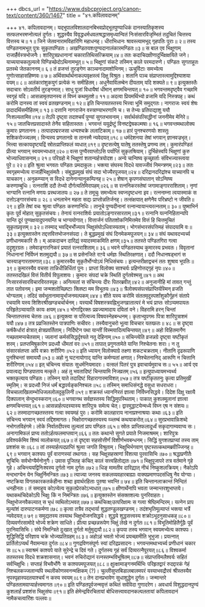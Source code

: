 +++
dbcs_url = "https://www.dsbcproject.org/canon-text/content/360/1467"
title = "४१.कपिलावदानम्"

+++
४१. कपिलावदानम्।
यद्भूपालविशालदानबिभवप्रोद्भूतपुण्याधिकं 
दानस्यातिकृशस्य सत्फलभरमप्नोत्यलं दुर्गतः। 
शुद्धस्यैव विवृद्धधर्मधवलश्रद्धासमृध्यान्वितं 
निःसंसारविजृम्भितं तदुचितं चित्तस्य वित्तस्य च॥ १॥
जिने जेतवनारामविहारिणि महाधनह्। 
धीराभिधानः श्रावस्त्यामभूद् गृहपतिः पुराः॥ २॥
तस्य पण्डितनामभूत् पुत्रः सुकृतपण्डितः। 
अखण्डितयशःपुण्यदानालंकारमण्डितः॥३॥
स बाल एव भिक्षूणाम् राजार्हैर्वस्त्रभोजनैः। 
शारिपुत्रप्रधानानां चकारातिथिसत्क्रियाम्॥४॥
ततः कदाचिदक्षीणादुर्भिक्षक्षयिते जने। 
याच्ययाचकतुल्यत्वे पिण्डिच्छेदोऽथिनामभूत्॥ ५॥
भिक्षूणां संकटे तस्मिन् काले परमदारुणे। 
पण्डितः सुगताहूतः प्रतस्थे जेतकाननम्॥ ६॥
तं व्रजन्तं तुरङ्गेण काञ्चनादामशोभिनम्। 
ऊचुर्विटाः समभ्येत्य गुणोत्साहासहिष्णवः॥ ७॥
अर्थिसार्थार्थनाकल्पवृक्षस्त्वं दिक्षु विश्रुतः। 
शतानि पञ्च संप्राप्तास्त्वामुद्दिश्याशया वयम्॥ ८॥
अलंकारांशुकयुगं प्रत्येकं नः समीहितम्। 
अधुनैवाविलम्बेन दीयताम् यदि शक्यते॥ ९॥
इत्युक्तस्तैः सदाचारः सोऽवतीर्य तुरङ्गमात्। 
साधु पूजां विधायैषां धीमान् क्षणमचिन्तयत्॥ १०॥
भगवन्तमदृष्ट्वैव गच्छामि स्वगृहं यदि। 
आसन्नामृतपानस्य तं विघ्नं कथमुतशे॥ ११॥
अदत्वा प्रियमर्थिभ्यो व्रजामि यदि निस्त्रपह्। 
कथं करोमि दानस्य तां स्वयं व्रतखण्डनाम्॥ १२॥
इति चिन्तयतस्तस्य भित्त्वा भूमिं समुद्गतः। 
नागराजः स्वयं शेषः प्रादादर्थिसमीहितम्॥ १३॥
दत्तानि नागराजेन वस्त्राण्याभरणानि च। 
स तेभ्यः प्रतिपाद्याशु ययौ निःशल्यतामिव॥१४॥
तेऽपि दृष्ट्वा तदाश्चर्यं पुण्यां सुगतभावनाम्। 
सर्वार्थसंपत्सिद्धीनां जननीमेव मेनिरे॥ १५॥
जातचित्तप्रसादास्ते तेनैव सहितास्ततः। 
भगवन्तं ययुर्द्रष्टुं विनष्टद्वेषकल्मषाः॥ १६॥
भगवन्तमथालोक्य कुमारः प्रणताननः। 
तत्पादपद्मरजसा धन्यश्चक्रे ललाटिकाम्॥ १७॥
हारं पुनश्चरणयोः शास्तुः शशिकरोज्ज्वलम्। 
विन्यस्य प्रणतानग्रे स तानस्मै न्यवेदयत्॥१८॥
धर्मदेशनया तेषां भगवान् ज्ञानवज्रभृत्। 
भित्त्वा सत्कायदृष्ट्यद्रिं स्रोतःप्राप्तिफलं व्यधात्॥१९॥
दृष्टसत्येषु यातेषु ततस्तेषु प्रणम्य तम्। 
कुमारंपण्डितं  प्रीत्या भगवान् स्वयमभ्यधात्॥२०॥
वत्स पुण्यैरवाप्तोऽसि पर्याप्तिं सुकृतश्रियाम्। 
दुर्भिक्षेस्वपि भिक्षूणां कुरु भोज्याधिवासनाम्॥ २१॥
परिग्रहो मे भिक्षूणां शतान्यर्हत्रयोदश। 
अन्ये चान्विष्य कृच्छ्रार्ताः संविभज्यास्त्वया पुरे॥ २२॥
इति श्रुत्वा भगवतः पण्डितः प्रमदाकुलः। 
भक्त्या संघस्य विदधे यावज्जीवं निमन्त्रणम्॥२३॥
ततः स्वगृहमभ्येत्य राजार्हैभिक्षुसंमतैः। 
संबुद्धप्रमुखं संघं सदा भोज्यैरपूजयत्॥२४॥
दरिद्रानदरिद्रांश्च याच्यानपि च याचकान्। 
अनुकम्प्यान् स विदधे दानेनान्यानुकम्पिनह्॥ २५॥
शेषान् कृपणसंघातान् सोऽन्विष्य करुणाम्बुधिः। 
रत्नराशिं ददौ तेभ्यो दौर्गत्यतिमिरापहम्॥२६॥
स रत्ननिकरस्तेषां जगामाङ्गारराशिताम्।
नृणां भाग्यानि रत्नानि मणयः प्रस्थजातयः॥ २७॥
ते तमूचुः समभ्येत्य स्वप्नदृष्टधना इव। 
रत्ननाम्ना त्वयास्माकं स दत्तोऽङ्गारसंचयः॥ २८॥
धनलाभेन महता सद्यः प्राप्तोन्नतिर्जनह्। 
तत्संक्षयात्  क्षणेनैव परिभ्रष्टो न जीवति॥ २९॥
इति तेषां वचः श्रुत्वा पण्डितः करुणानिधिः। 
तानूचे पुण्यदीनानां रत्नान्यायान्त्यरत्नताम्॥ ३०॥
युष्माभिर्न कृतः पूर्वं मोहात् सुकृतसंचयः। 
तेनायं रत्नराशिर्वः प्रयातोऽङ्गारसारताम्॥३१॥
रत्नानि यत्ननिहितान्यपि यान्ति दूरं 
पुण्यक्षयादुपनयन्ति च भाग्ययोगात्। 
वित्तार्जनं पतितशोकनिमित्तमेव 
वित्तं हि चित्तमुचितं सुकृतप्रवृत्तम्॥ ३२॥
तस्माद् भवद्भिर्भोज्याय भिक्षुसंघोऽधिवास्यताम्। 
भोगसंभारसंपत्तिमहं संपादयामि वः॥ ३३॥
इत्युक्तास्तेन तद्दत्तवित्तभोजनसंपदा। 
ते बुद्धप्रमुखं संघं दिनमेकमपूजयन्॥ ३४॥
संघं यथावदभ्यर्च्य प्रणीधानमकारि तैः। 
म् आकदाचन दारिद्य्रं स्यादस्माकमिति क्षणम्॥३५॥
ततस्ते पण्डितगिरा गत्वा ददॄशुरग्रतः। 
तमेवाङ्गारनिकरं प्रयातं रत्नराशिताम्॥ ३६॥
भवने पण्डितस्याथ कुमारस्य प्रभवतः। 
विवृतानां निधानानां निर्विघ्नं शतमुद्ययौ॥ ३७॥
स प्रसेनजिते राग़्ये धर्मज्ञः स्थितिरक्षणात्। 
ददौ निधानषड्भागं स चास्याङ्गारतामगात्॥३८॥
कुमारस्यैव सुकृतैर्भोग्योऽयं निधिसंचयः। 
इत्यन्तरीक्षाद्वचनं ततः शुश्राव भूपतिः॥ ३९॥
कुमारस्यैव वचसा तान्निधीन्निर्धितां पुनः। 
प्राप्तां विलोक्य साश्चर्यः प्रहिणोत्तद्गृहं नृपः॥४०॥
ततस्तदखिलं वित्तं वितीर्य विपुलाशयः। 
कुमारः संपदां चक्रे स्थितिं दुर्गतवेश्मसु॥४१॥
अथ निःसारसंसारविचारविरतस्पृहः। 
अनित्यतां स संचिन्त्यः दीरः पितरब्रवीत्॥४२॥
अनुजानीहि मां तावत् गन्तुं तात पतोवनम्। 
इमा जन्मशतोच्छिष्टाः क्लिष्टा मम विभूतयः॥४३॥
त्रैलोक्यसंपत्संप्राप्तिर्यस्मिन् व्रजति भोग्यताम्। 
तदिदं सर्वभूतानामायुर्भाजनमल्पकम्॥४४॥
शीते यस्य करोमि संततमृदुस्पर्शांशुकौर्गूहनं 
संतापे रचयामि यस्य शिशिरश्रीखण्डचर्चार्चनम्। 
यस्यार्थे विषशस्त्रवह्निभुजगव्रातात्परं मे भयं 
प्राप्तः सोऽप्यमपायतः परिहृतेऽप्यायाति कायः क्षयम्॥४५॥
भोगाद्विरक्तः प्रव्रज्यामादाय दयितां वने। 
विहरामि हरन्  चिन्तां चिन्तातप्तस्य चेतसः॥४६॥
इत्युक्त्वा स परित्यज्य विषयस्नेहबन्धनम्। 
कृताभ्युपगमः पित्रा शारिपुत्राशमं ययौ॥४७॥
तत्र प्रव्रजितस्तेन पात्रपाणिः सचीवरः। 
तस्यैवानुचरो भूत्वा विचचार यतव्फ़तः॥ ४८॥
स दृष्ट्वा कर्षकैर्धारां क्षेत्रात् क्षेत्रप्रवर्तिताम्। 
निर्दिष्टेन पथा यान्तीं विस्मयादित्यचिन्तयत्॥४९॥
अहो विहितमार्गेण गच्छतामप्यचेतसाम्।
जलानां कर्मसंसिद्धर्दृश्यते नतु देहिनाम्॥५०॥
संचिन्त्येति  व्रजन्नग्रे दृष्ट्वा यष्टीकृतं शरम्। 
प्रतप्तमिषुकारेण प्रदध्यौ धीमतां वरः॥५१॥
तापात् प्रगुणतामेते यान्ति निश्चेतनाः शराः। 
न तु संसारसंतप्ता अपि वक्राः शरीरिणः॥५२॥
इति ध्यायन् विलोक्याग्रे तक्ष्णा शकटचक्रताम्। 
नीतानि दृढरूपाणि पुनश्चिन्तां समाययौ॥५३॥
अहो नु घटनायोगाद् यान्ति कर्मण्यतां क्षणात्। 
निश्चेतनानिद् आरूणि न चित्तानि शरीरिणाम्॥५४॥
इत् चंचिन्त्य संयातः सुधर्मनियमादरः। 
वत्सलं पितरं पुत्र इवाचार्यमुवाच सः॥ ५५॥
आर्य एव प्रयात्वद्य पिण्डपाताय मत्कृते। 
अहं तु भवतादिष्टं चिन्तयामि निजव्रतम्॥५६॥
इत्युपाध्यायमभ्यर्थ्य भक्तकृत्याय पण्डितः। 
तस्मिन् याते तदादिष्टं विहारागारमाविशत्॥५७॥
तत्र यष्टीकृततनुः कृत्वा प्रतिमुखीं स्मृतिम्। 
स प्रदध्यौ निजं धर्मं बद्धपर्यङ्कनिश्चलः॥५८॥
तस्मिन् समाधिसंनद्धे वसुधा सधराधरा। 
विचचालाखिलाम्भोधिजललोलदुकूलिनी॥५९॥
शक्रस्तं ध्याननिरतं ज्ञात्वा निर्विघ्नसिद्धये। 
दिदेश दिक्षु रक्षायै दिक्पालान् सेन्दुभास्करान्॥६०॥
भगवानथ सर्वज्ञस्तस्य सिद्धिमुपस्थिताम्। 
पाकात् कुशलमूलानां ज्ञात्वा क्षणमचिन्तयत्॥६१॥
आसन्नार्हत्पदस्यास्य शारिपुत्रः समेत्य चेत्। 
द्वारमुद्धाटयेन्मध्ये विघ्न एष न संशयः॥ ६२॥
तस्मादागच्छतस्तस्य गत्वा स्वयमहं पुरः। 
करोमि कालहाराय नानाप्रश्नाश्रयाः कथाः॥६३॥
इति संचिन्त्य भगवान् स्वयं तद्दिशमागतः। 
भिक्षोरागच्छतस्यस्य व्ज्लम्बं कथयाकरोत्॥६४॥
सुरप्रभावान्निःशब्दे नभोगतविहंगमे। 
लोके निर्वातदीपस्य तुल्यतां प्राप पण्डितः॥६५॥
स्रोतः प्राप्तिफलादूर्ध्वं सकृदागाम्यवाप्य सः। 
अनागामिफलं प्राप्य ततोऽर्हत्फलमाप्तवान्॥६६॥
ततः कथान्ते सुगते प्रयाते निजमाश्रमम्। 
शारिपुत्रः प्रविश्यर्कमिव शिष्यं व्यलोकयत्॥६७॥
तं दृष्ट्वा सहसोत्तीर्णं विशीर्णभवबन्धनम्। 
सिद्धिं युगशतप्राप्यां तस्य ताम् प्रशशंस सः॥६८॥
तां तस्यार्हत्पदप्राप्तिं श्रुत्वा जगति विश्रुताम्। 
भिक्षुभिर्भगवाण् पृष्टस्तत्कथामब्रवीज्जिनह्॥६९॥
भगवान् काश्यपः पूर्वं वाराणस्यां तथागतः। 
सह भिक्षूसहस्राणां विंशत्या पुरवासिभिः॥७०॥
श्रद्धाप्रणीतैः शुचिभिः सर्वभोग्यैर्मनोनुगैः। 
उवास पूजितह् कंचित् कालं सत्त्वहितोद्यतः॥७१॥
भिक्षुपूजापरे तत्र वर्तमाने गृहे गृहे। 
अचिन्त्ययद्विनिःश्वस्य दुर्गतो नाम दुर्गतः॥७२॥
धिङ् मामतीव दारिद्य्रात् नीचं निष्कुशलक्रियम्। 
नैकोऽपि मन्दभाग्येन येन भिक्षुर्निमन्त्रितः॥७३॥
त्याज्या जनस्य सकलव्यवहारबाह्याः 
वाक्यप्रमाणपदसंधिषु नैव योग्याः। 
नष्टक्रिया विगतकारकतर्कहीनाः 
शब्दा इवार्थरहिताः पुरुषा भवन्ति॥ ७४॥
इति चिन्तानलाक्रान्तं निन्दितं धनहीनतः। 
तं समाहूय कोऽप्येत्य सुकृतप्रेरकोऽभ्यधात्॥७५॥
क्षीणार्थेनापि भवता जन्मान्तरशुभाप्तये। 
यथाकथंचिदेकोऽपि भिक्षुः किं न निमन्त्रितः॥७६॥
इत्युक्तस्तेन संसक्तशल्यः पुनरिवाहतः। 
भिक्षुभोजनवैकल्यात् स भृधं व्यथितोऽभवत्॥७७॥
कथंचित्क्ष्ःउत्परिक्षामः स गत्वा श्रेष्ठिमन्दिरम्। 
यत्नेन प्राप मूल्यांशं दारुपाटनकर्मणा॥७८॥
कृत्वा तत्रैव तद्भार्या शुद्धतण्डुलखण्डनम्। 
तदंशभृतिमूल्याप्तं भक्त्या भर्त्रे न्यवेदयत्॥ ७९॥
समुद्यतस्य तस्याथ भिक्षुभोजनसिद्धये। 
शुद्धये शुद्धसत्त्वस्य शक्रोऽभूदनुसाधकह्॥८०॥
दिव्यवर्णरसामोदे भोज्ये शक्रेण साधिते। 
प्रीत्या प्रच्छन्नरूपेण भिक्षुं लेखे न दुर्गतः॥८१॥
विभूतिमोहितैर्गूढैः पूर्वं पुरनिवासिभिः। 
संघे निमन्त्रिते दुःखात् दुर्गतो मर्तुमुद्ययौ॥८२॥
कृपया तस्य भगवान् स्वयमभ्येत्य काश्यपः। 
शुद्धिसिद्धिं परिज्ञाय चक्रे भोज्यप्रतिग्रहम्॥८३॥
अहोऽहं भवतो भोज्यं प्रयच्छामीति भूभुजा। 
प्रयत्नात् प्रार्तितोऽप्यर्थं नैवामन्यत दुर्गतः॥८४॥
गुणद्रविणसंपूर्णः स्यां दरिद्रप्रसादनः। 
भगवन्तमथाभ्यर्च्य प्रणीधानं चकार सः॥८५॥
स्वाश्रमं काश्यपे याते सुरेन्द्रे च दिवं गते। 
दुर्गतस्य गृहं सर्वं दिव्यरत्नैपूरयत्॥८६॥
विश्वकर्मा ततस्तस्य विदधे शक्रशासनात्। 
भवनं रुचिरोद्यानं रत्नस्तम्भविभूषितम्॥८७॥
संप्राप्तविमलैश्वर्यः सहितं सर्वभिक्षुभिः। 
सप्ताहं विभवैर्भोगैः स काश्यपमपूजयत्॥८८॥
क्षुत्क्षामाङ्गनमर्थिभिः परिहृतद्वारं रुदद्दारकं 
गेहं निश्चलकज्जलान्यपि स्थलीकोणस्वनन्मक्षिकम् (?)। 
चुल्लीसुप्तबिडालबालमपरं यस्याभवद्रौरवं 
श्रीस्तस्यैव नृपस्पृहास्पदतयाश्चर्यं न कस्य स्वयम्॥८९॥
तेन दानप्रभावेण सुधाशुद्धेन दुर्गतः। 
जन्मान्तरे पण्डिततामवाप्यार्हत्त्वमागतः॥९०॥
इति पण्डितपूर्वजन्मवृत्तं 
कथितं सर्वविदा गुणादरेण। 
अवधार्य विशुद्धदानपुण्यं 
कुशलार्हं प्रशशंस भिक्षुसंघः॥९१॥
इति क्षेमेन्द्रविरचितायां बोधिसत्त्वावदानकल्पलतायां 
कपिलावदानं नामैकचत्वारिंशः पल्लवः॥
